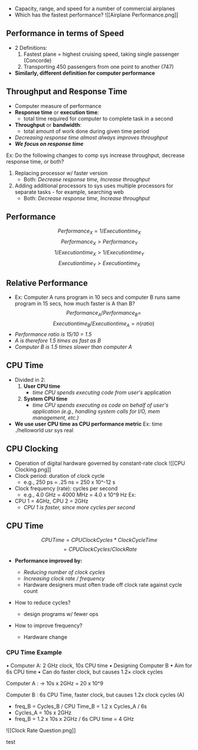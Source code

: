 - Capacity, range, and speed for a number of commercial airplanes
- Which has the fastest performance? 
![[Airplane Performance.png]]


## Performance in terms of Speed
- 2 Definitions:
	1. Fastest plane = highest cruising speed, taking single passenger (Concorde)
	2. Transporting 450 passengers from one point to another (747)
- **Similarly, different definition for computer performance**

## Throughput and Response Time
- Computer measure of performance
- **Response time** or **execution time**: 
	- total time required for computer to complete task in a second
- **Throughput** or **bandwidth**:
	- total amount of work done during given time period
- *Decreasing response time almost always improves throughput*
- ***We focus on response time***

Ex: Do the following changes to comp sys increase throughput, decrease response time, or both?
1. Replacing processor w/ faster version
	- Both: *Decrease response time, Increase throughput*
2. Adding additional processors to sys uses multiple processors for separate tasks - for example, searching web
	- Both: *Decrease response time, Increase throughput*

## Performance
$$
Performance_X = 1 / Execution time_X
$$
$$
Performance_X > Performance_Y
$$
$$ 
1 / Execution time_X > 1 / Execution time_Y
$$
$$
Execution time_Y > Execution time_X 
$$

## Relative Performance
- Ex: Computer A runs program in 10 secs and computer B runs same program in 15 secs, how much faster is A than B?
$$Performance_A / Performance_B = $$
$$ Execution time_B / Execution time_A = n (ratio)$$
- *Performance ratio is 15/10 = 1.5*
- *A is therefore 1.5 times as fast as B*
- *Computer B is 1.5 times slower than computer A*

## CPU Time
- Divided in 2:
	1. **User CPU time**
		- *time CPU spends executing code from user's* application
	2. **System CPU time**
		- *time CPU spends executing os code on behalf of user's application (e.g., handling system calls for I/O, mem management, etc.)*
- **We use user CPU time as CPU performance metric**
Ex:
	time      ./helloworld
		usr
		sys
		real

## CPU Clocking
- Operation of digital hardware governed by constant-rate clock
![[CPU Clocking.png]]
- Clock period: duration of clock cycle
	- e.g., 250 ps = .25 ns = 250 x 10^-12 s
- Clock frequency (rate): cycles per second
	- e.g., 4.0 GHz = 4000 MHz = 4.0 x 10^9 Hz
Ex:
- CPU 1 = 4GHz, CPU 2 = 2GHz
	- *CPU 1 is faster, since more cycles per second*

## CPU Time
$$
CPU Time = CPU Clock Cycles * Clock Cycle Time
$$
$$
 = CPU Clock Cycles / Clock Rate
$$
- **Performance improved by:**
	- *Reducing number of clock cycles*
	- *Increasing clock rate / frequency*
	- Hardware designers must often trade off clock rate against cycle count

- How to reduce cycles?
	- design programs w/ fewer ops
- How to improve frequency?
	- Hardware change
### CPU Time Example
• Computer A: 2 GHz clock, 10s CPU time
• Designing Computer B
	• Aim for 6s CPU time
	• Can do faster clock, but causes 1.2× clock cycles

Computer A : 
	-> 10s x 2GHz = 20 x 10^9

Computer B : 6s CPU Time, faster clock, but causes 1.2x clock cycles (A)
- freq_B = Cycles_B / CPU Time_B
	= 1.2 x Cycles_A / 6s
- Cycles_A = 10s x 2GHz
- freq_B = 1.2 x 10s x 2GHz / 6s CPU time
	= 4 GHz

![[Clock Rate Question.png]]

test